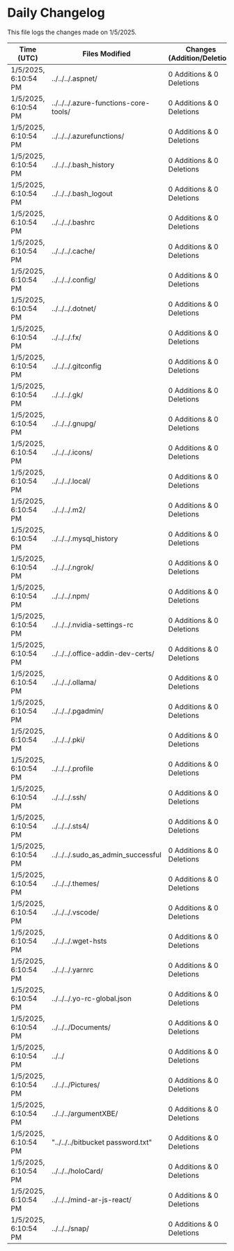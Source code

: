 # Daily Changelog

This file logs the changes made on 1/5/2025.

| Time (UTC)             | Files Modified                    | Changes (Addition/Deletion) |
|------------------------|-----------------------------------|-----------------------------|
| 1/5/2025, 6:10:54 PM | ../../../.aspnet/ | 0 Additions & 0 Deletions |
| 1/5/2025, 6:10:54 PM | ../../../.azure-functions-core-tools/ | 0 Additions & 0 Deletions |
| 1/5/2025, 6:10:54 PM | ../../../.azurefunctions/ | 0 Additions & 0 Deletions |
| 1/5/2025, 6:10:54 PM | ../../../.bash_history | 0 Additions & 0 Deletions |
| 1/5/2025, 6:10:54 PM | ../../../.bash_logout | 0 Additions & 0 Deletions |
| 1/5/2025, 6:10:54 PM | ../../../.bashrc | 0 Additions & 0 Deletions |
| 1/5/2025, 6:10:54 PM | ../../../.cache/ | 0 Additions & 0 Deletions |
| 1/5/2025, 6:10:54 PM | ../../../.config/ | 0 Additions & 0 Deletions |
| 1/5/2025, 6:10:54 PM | ../../../.dotnet/ | 0 Additions & 0 Deletions |
| 1/5/2025, 6:10:54 PM | ../../../.fx/ | 0 Additions & 0 Deletions |
| 1/5/2025, 6:10:54 PM | ../../../.gitconfig | 0 Additions & 0 Deletions |
| 1/5/2025, 6:10:54 PM | ../../../.gk/ | 0 Additions & 0 Deletions |
| 1/5/2025, 6:10:54 PM | ../../../.gnupg/ | 0 Additions & 0 Deletions |
| 1/5/2025, 6:10:54 PM | ../../../.icons/ | 0 Additions & 0 Deletions |
| 1/5/2025, 6:10:54 PM | ../../../.local/ | 0 Additions & 0 Deletions |
| 1/5/2025, 6:10:54 PM | ../../../.m2/ | 0 Additions & 0 Deletions |
| 1/5/2025, 6:10:54 PM | ../../../.mysql_history | 0 Additions & 0 Deletions |
| 1/5/2025, 6:10:54 PM | ../../../.ngrok/ | 0 Additions & 0 Deletions |
| 1/5/2025, 6:10:54 PM | ../../../.npm/ | 0 Additions & 0 Deletions |
| 1/5/2025, 6:10:54 PM | ../../../.nvidia-settings-rc | 0 Additions & 0 Deletions |
| 1/5/2025, 6:10:54 PM | ../../../.office-addin-dev-certs/ | 0 Additions & 0 Deletions |
| 1/5/2025, 6:10:54 PM | ../../../.ollama/ | 0 Additions & 0 Deletions |
| 1/5/2025, 6:10:54 PM | ../../../.pgadmin/ | 0 Additions & 0 Deletions |
| 1/5/2025, 6:10:54 PM | ../../../.pki/ | 0 Additions & 0 Deletions |
| 1/5/2025, 6:10:54 PM | ../../../.profile | 0 Additions & 0 Deletions |
| 1/5/2025, 6:10:54 PM | ../../../.ssh/ | 0 Additions & 0 Deletions |
| 1/5/2025, 6:10:54 PM | ../../../.sts4/ | 0 Additions & 0 Deletions |
| 1/5/2025, 6:10:54 PM | ../../../.sudo_as_admin_successful | 0 Additions & 0 Deletions |
| 1/5/2025, 6:10:54 PM | ../../../.themes/ | 0 Additions & 0 Deletions |
| 1/5/2025, 6:10:54 PM | ../../../.vscode/ | 0 Additions & 0 Deletions |
| 1/5/2025, 6:10:54 PM | ../../../.wget-hsts | 0 Additions & 0 Deletions |
| 1/5/2025, 6:10:54 PM | ../../../.yarnrc | 0 Additions & 0 Deletions |
| 1/5/2025, 6:10:54 PM | ../../../.yo-rc-global.json | 0 Additions & 0 Deletions |
| 1/5/2025, 6:10:54 PM | ../../../Documents/ | 0 Additions & 0 Deletions |
| 1/5/2025, 6:10:54 PM | ../../ | 0 Additions & 0 Deletions |
| 1/5/2025, 6:10:54 PM | ../../../Pictures/ | 0 Additions & 0 Deletions |
| 1/5/2025, 6:10:54 PM | ../../../argumentXBE/ | 0 Additions & 0 Deletions |
| 1/5/2025, 6:10:54 PM | "../../../bitbucket password.txt" | 0 Additions & 0 Deletions |
| 1/5/2025, 6:10:54 PM | ../../../holoCard/ | 0 Additions & 0 Deletions |
| 1/5/2025, 6:10:54 PM | ../../../mind-ar-js-react/ | 0 Additions & 0 Deletions |
| 1/5/2025, 6:10:54 PM | ../../../snap/ | 0 Additions & 0 Deletions |

